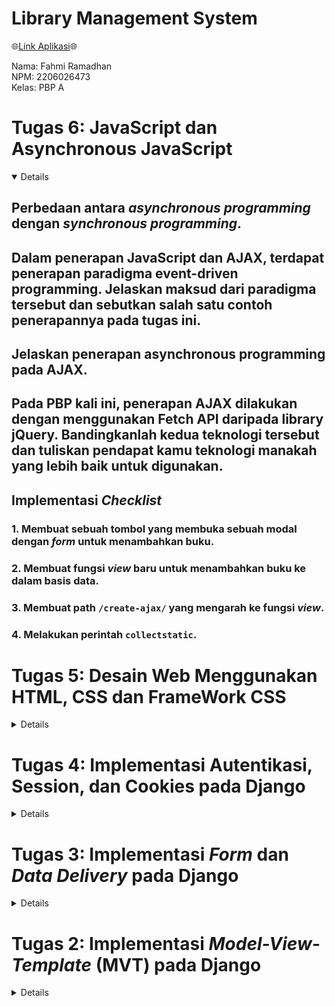 # Library Management System

🌐[Link Aplikasi](https://youtu.be/dQw4w9WgXcQ?si=4shjklB1tHnOYQMi)🌐

Nama: Fahmi Ramadhan<br>
NPM: 2206026473<br>
Kelas: PBP A<br>

# Tugas 6: JavaScript dan Asynchronous JavaScript

<details open>

## Perbedaan antara _asynchronous programming_ dengan _synchronous programming_.



## Dalam penerapan JavaScript dan AJAX, terdapat penerapan paradigma event-driven programming. Jelaskan maksud dari paradigma tersebut dan sebutkan salah satu contoh penerapannya pada tugas ini.

## Jelaskan penerapan asynchronous programming pada AJAX.

## Pada PBP kali ini, penerapan AJAX dilakukan dengan menggunakan Fetch API daripada library jQuery. Bandingkanlah kedua teknologi tersebut dan tuliskan pendapat kamu teknologi manakah yang lebih baik untuk digunakan.

## Implementasi _Checklist_

### 1. Membuat sebuah tombol yang membuka sebuah modal dengan _form_ untuk menambahkan buku.

### 2. Membuat fungsi _view_ baru untuk menambahkan buku ke dalam basis data.

### 3. Membuat path `/create-ajax/` yang mengarah ke fungsi _view_.

### 4. Melakukan perintah `collectstatic`.

</details>

# Tugas 5: Desain Web Menggunakan HTML, CSS dan FrameWork CSS

<details>

## Manfaat dari setiap _element selector_ dan kapan waktu yang tepat untuk menggunakannya.

- _Universal Selector_ digunakan untuk memilih semua elemen HTML pada halaman. _selector_ ini cocok digunakan ketika ingin _reset style_ atau ketika ingin memberikan _style_ umum pada semua elemen dalam halaman, misalnya mengatur jenis _font_ (`* {}`).

- _Element Selector_ digunakan untuk memilih semua elemen HTML dengan nama elemen tertentu (misalnya, semua `<p>`). _Selector_ ini cocok digunakan ketika ingin memberikan _style_ umum pada semua elemen dengan jenis tertentu. (`p {}`).

- _Class Selector_ digunakan untuk memilih elemen berdasarkan atribut `class` yang diberikan. Dikarenakan beberapa elemen bisa memiliki `class` yang sama dengan elemen lainnya, kita bisa mengelompokkan elemen-elemen tersebut dalam kelas-kelas tertentu. Oleh karena itu, _selector_ ini cocok digunakan ketika ingin memberikan _style_ pada kelompok elemen dengan class tertentu yang sama (`.nama-class {}`).

- _ID Selector_ digunakan untuk memilih elemen berdasarkan atribut `id` yang diberikan. Berbeda dengan `class`, atribut `id` bersifat unik untuk setiap elemen dalam satu file `html`. Oleh karena itu, _selector_ ini cocok digunakan ketika ingin memberikan _style_ atau manipulasi spesifik pada elemen tertentu dengan ID yang unik (`.value-id {}`).

- _Descendant Selector_ digunakan untuk memilih elemen dalam hierarki tertentu. _Selector_ ini cocok digunakan ketika ingin memberikan _style_ pada semua elemen tertentu yang berada di dalam elemen tertentu, misalnya semua elemen `<li>` dalam elemen `<ul>` (`ul li {}`). 

- _Adjacent Selector_ digunakan untuk memilih suatu elemen yang bersebelahan dalam tingkat hierarki yang sama. _Selector_ ini cocok digunakan ketika ingin memberikan _style_ suatu elemen yang tepat didahului oleh suatu elemen tertentu, misalnya elemen `<p>` yang tepat setelah elemen `<h1>` (`h1 + p {}`).

- _Direct-Descendant Selector_ digunakan untuk memilih suatu elemen yang berada dalam elemen tertentu dan hanya berbeda satu tingkat hierarki. _Selector_ ini cocok digunakan ketika ingin memberikan _style_ misalnya pada elemen `<li>` yang berada satu tingkat di dalam elemen `<ul>` (`ul > li {}`).

- _Attribute Selector_ digunakan untuk memilih semua elemen yang atributnya diset memiliki nilai yang sama. Selector_ ini cocok digunakan ketika ingin memberikan _style_ misalnya pada elemen `input` yang atribut `type`-nya diset ke `"text"` (`input[type="text"] {}`).

## Penjelasan HTML5 Tag

- `<nav>`: Tag ini adalah sebuah _semantic tag_ yang digunakan untuk menentukan bagian navigasi pada halaman web yang biasanya terdapat pada bagian atas halaman web dan berisikan tautan menuju halaman lain pada web tersebut.
- `<table>`, `<tr>`, `<th>`, dan `<td>`: Tag ini digunakan untuk membuat tabel dan mengatur elemen-elemen dalam tabel. `<tr>` untuk _table row_, `<th>` untuk _table header_, dan `<td>` untuk _table data_.
- `<title>`: Tag ini digunakan untuk menentukan judul halaman web yang akan ditampilkan pada _tab_ judul _browser_.
- `<a>`: Tag ini digunakan untuk membuat tautan atau _hyperlink_ ke halaman web atau sumber daya lainnya. Tag ini memiliki atribut paling penting yaitu `href` yang digunakan untuk menentukan alamat URL yang akan dituju saat tautan diklik.
- `<div>`: Tag ini adalah sebuah _semantic tag_ yang digunakan untuk mengelompokkan dan mengatur elemen-elemen HTML menjadi blok-blok konten. ini adalah elemen "divisi" yang umum digunakan untuk membuat wadah yang dapat diatur dan diberi _style_ dengan CSS.

## Perbedaan antara _margin_ dan _padding_

### 1. _Margin_
- _Margin_ adalah area di luar batas elemen HTML yang memisahkan elemen tersebut dari elemen-elemen lain di sekitarnya.
- Ketika mengatur _margin_ suatu elemen, jarak antara elemen tersebut dengan elemen-elemen lain di sekitarnya akan berubah.

### 2. _Padding_
- _Padding_ adalah area yang terletak di dalam elemen, di antara batas elemen dan kontennya sendiri.
- Ketika mengatur padding suatu elemen, yang diubah adalah seberapa jauh konten elemen tersebut dari batas elemen tersebut, sehingga tidak memengaruhi elemen-elemen lain di sekitarnya.

## Perbedaan antara _framework_ CSS Tailwind dan Bootstrap. Kapan sebaiknya kita menggunakan Bootstrap daripada Tailwind, dan sebaliknya?

### 1. Tailwind CSS
- Tailwind CSS mengikuti pendekatan "_utility-first_", yang berarti _framework_ ini memberikan sejumlah besar kelas utilitas yang dapat ditambahkan langsung ke elemen HTML untuk merancang tampilan.
- Tailwind CSS memiliki _file_ CSS yang lebih kecil sedikit dibandingkan Bootstrap serta hanya akan memuat kelas-kelas utilitas yang ada.
- Tailwind CSS memberikan fleksibilitas dan adaptabilitas yang tinggi terhadap proyek.
- Tailwind CSS memerlukan pengetahuan CSS yang lebih dalam karena kita akan bekerja dengan banyak kelas utilitas untuk merancang tampilan.

### 2. Bootstrap
- Bootstrap memiliki desain yang lebih "_opinionated_". Ini berarti bahwa Bootstrap memiliki komponen-komponen yang telah dirancang dan ditata dengan baik, sehingga memungkinkan kita untuk membangun tampilan dengan cepat tanpa banyak penyesuaian.
- Bootstrap cenderung memiliki ukuran _file_ yang lebih besar karena menyediakan banyak komponen dan _style_ yang sudah jadi.
- Bootstrap sering kali menghasilkan tampilan yang lebih konsisten di seluruh proyek karena menggunakan komponen yang telah didefinisikan.
- Bootstrap lebih mudah dipelajari oleh pemula atau mereka yang tidak memiliki pengetahuan CSS yang mendalam karena komponen-komponennya telah dirancang dan ditata dengan baik.

Kita dapat menggunakan Bootstrap ketika kita ingin membuat tampilan dengan cepat dan mudah, terutama jika kita tidak memiliki banyak pengalaman dalam desain tampilan atau CSS. Sementara itu, kita dapat menggunakan Tailwind CSS ketika kita ingin membuat tampilan dengan mudah dan cepat tetapi juga masih fleksibel sehingga desain tidak monoton.

## Implementasi _Checklist_

### Kustomisasi desain pada template HTML yang telah dibuat pada Tugas 4 dengan menggunakan CSS _framework_ Tailwind

Pertama-tama, saya menambahkan `<script src="https://cdn.tailwindcss.com"></script>` pada `base.html` agar dapat menggunakan Tailwind CSS. Kemudian, saya menambahkan atribut `class="bg-blue-100"` pada elemen _body_ di `base.html` agar semua halaman memiliki warna latar belakang yang sama.

### 1. Kustomisasi halaman `login`, `register`, dan `add_book`

#### a. Halaman `login`

- Memindahkan konten halaman login ke tengah halaman.
```html
<div class="flex justify-center items-center h-screen">
```
- Menambahkan background, padding, rounded corner, dan box shadow serta mengatur lebarnya menjadi full untuk layar kecil, 1/2 untuk layar medium, dan 1/3 untuk layar besar.
```html
<div class = "login bg-blue-50 p-8 rounded shadow-md w-full md:w-1/2 lg:w-1/3">
```
- Mengatur header "Login" agar memiliki font size 2xl, bold weight, serta menambahkan bottom margin.
```html
<h1 class="text-2xl font-bold mb-4">Login</h1>
```
- Pada _form_, saya mengubah tabel menjadi beberapa elemen `div` untuk _field_ _username_ dan _password_ serta tombol _login_ serta mengatur _style_-nya seperti berikut.
```html
<form method="POST" action="">
    {% csrf_token %}
    <div class="mb-4">
        <label class="block font-bold mb-2" for="username">
            Username:
        </label>
        <input type="text" name="username" placeholder="Username" class="form-control w-full" id="username">
    </div>
    <div class="mb-4">
        <label class="block font-bold mb-2" for="password">
            Password:
        </label>
        <input type="password" name="password" placeholder="Password" class="form-control w-full" id="password">
    </div>
    <div class="flex justify-end">
        <button class="bg-blue-500 hover:bg-blue-700 text-white font-bold py-2 px-4 rounded" type="submit">
            Login
        </button>
    </div>
</form>
```
- Menambahkan margin top pada daftar _messages_ dan pada teks "Don't have an account yet?" serta "Register Now"
```html
{% if messages %}
    <ul class="mt-4">
        {% for message in messages %}
            <li>{{ message }}</li>
        {% endfor %}
    </ul>
{% endif %}     
    
<p class="mt-4">Don't have an account yet? <a href="{% url 'main:register' %}" class="text-blue-500">Register Now</a></p>
```

#### b. Halaman `Register`

- Sama seperti halaman _login_, saya memindahkan konten halaman register ke tengah halaman.
```html
<div class="flex justify-center items-center h-screen">
```
- Menambahkan background, padding, rounded corner, dan box shadow serta mengatur lebarnya menjadi full untuk layar kecil dan 1/2 untuk layar medium atau lebih besar.
```html
<div class = "register bg-blue-50 p-8 rounded shadow-md w-full md:w-1/2">
```
- Mengatur header "Register" agar memiliki font size 2xl, bold weight, serta menambahkan bottom margin.
```html
<h1 class="text-2xl font-bold mb-4">Register</h1>
```
- Mengubah _form_ dan menambahkan _style_ menjadi seperti berikut:
```html
<form method="POST" >  
    {% csrf_token %}  
    <table class="w-full mb-4">  
        {{ form.as_table }}
    </table>
    <div class="flex justify-end">
        <button class="bg-blue-500 hover:bg-blue-700 text-white font-bold py-2 px-4 rounded" type="submit">
            Register
        </button>
    </div>
</form>
```
- Menambahkan margin top pada daftar _messages_ seperti pada halaman _login_.

#### c. Halaman `add_book`

- Masih sama seperti sebelumnya, saya memindahkan konten halaman add_book ke tengah halaman.
```html
<div class="flex justify-center items-center h-screen">
```
- Menambahkan background, padding, rounded corner, dan box shadow serta mengatur lebarnya menjadi full untuk layar kecil dan 1/3 untuk layar medium atau lebih besar.
```html
<div class = "add_book bg-blue-50 p-8 rounded shadow-md w-full md:w-1/3">
```
- Mengatur header "Add New Book" agar memiliki font size 2xl, bold weight, serta menambahkan bottom margin.
```html
<h1 class="text-2xl font-bold mb-4">Add New Book</h1>
```
- Mengubah _form_ dan menambahkan _style_ menjadi seperti berikut:
```html
<form method="POST">
    {% csrf_token %}
    <table class="w-full mb-4">
        {{ form.as_table }}
    </table>
    <div class="flex justify-end">
        <button class="bg-blue-500 hover:bg-blue-700 text-white font-bold py-2 px-4 rounded" type="submit">
            Add Book
        </button>
    </div>
</form>
```

### 2. Kustomisasi halaman daftar buku

- Membuat _fixed header_ yang berisikan nama aplikasi dan tombol untuk menambahkan buku.
```html
<header class="bg-blue-500 shadow fixed w-full z-10">
    <div class="max-w-7xl mx-auto px-4 sm:px-6 lg:px-8">
        <div class="flex justify-between h-16">
            <div class="flex-shrink-0 flex items-center">
                <h1 class="text-white font-bold text-2xl">{{ app_name }}</h1>
            </div>
            <div class="flex items-center justify-end">
                <a href="{% url 'main:add_book' %}">
                    <button class="bg-blue-100 hover:bg-blue-700 hover:text-white text-blue-500 font-bold py-2 px-4 rounded">
                        Add New Book
                    </button>
                </a>
            </div>
        </div>
    </div>
</header>
```
- Membungkus isi konten halaman dalam container dan mengaturnya agar berada di tengah halaman.
```html
<div class="flex justify-center">
    <div class="container mt-20">
        ...
    </div>
</div>
```
- Memindahkan tombol _log out_ agar berada di samping nama _user_ yang sedang _login_ serta memberikannya _style_ dan juga memindahkan informasi sesi _login_ terakhir ke bagian atas.
```html
<div class="flex mt-4">
    <h5 class="mt-1 mr-2">logged in as: <span class="font-bold">{{name}}</span></h5>
    <a href="{% url 'main:logout' %}">
        <button class="bg-red-500 hover:bg-red-700 text-white font-bold py-1 px-4 rounded" type="submit">
            Logout
        </button>
    </a>
</div>

<h5 class="mt-2">Last login session: {{ last_login }}</h5>
```
- Menambahkan blok `{% if books|length != 0  %}` sebelum menampilkan total buku dan tabel agar ketika tidak ada buku, _header_ tabel tidak ditampilkan. Kemudian, ditambahkan pesan tidak ada buku pada blok `else`-nya.
- Menambahkan `class="px-4 py-2 font-bold border-t border-b border-blue-500"` pada setiap _header_ tabel.
- Menambahkan `class="px-4 py-2 border-b border-blue-500 {% if forloop.last %}text-blue-500{% endif %}"` untuk setiap informasi buku pada tabel. Teks akan berwarna biru jika itu buku tersebut merupakan buku paling terakhir dalam daftar buku **(BONUS)**.
- Menambahkan atribut `title` pada tombol-tombol untuk _increment_ buku, _decrement_ buku, dan _remove_ buku sebagai _tooltip_ yang akan muncul ketika tombol di-_hover_.

</details>

# Tugas 4: Implementasi Autentikasi, Session, dan Cookies pada Django

<details>

## Apa itu Django `UserCreationForm` dan apa kelebihan dan kekurangannya?

`UserCreationForm` adalah salah satu form yang disediakan oleh _framework_ Django untuk mempermudah proses pembuatan _user_ dalam aplikasi web. Dengan adanya hal tersebut, kita tidak perlu susah-susah menulis kode dari awal untuk membuat _form_ dan validasi inputnya sehingga kita dapat menghemat waktu. Namun, `UserCreationForm` juga memiliki kekurangan karena bentuknya yang sederhana. Jika kita ingin menambahkan fitur yang kompleks, misalnya konfirmasi email atau CAPTCHA, kita harus menulis kode sendiri. 

## Apa perbedaan autentikasi dan otorisasi dalam konteks Django dan mengapa keduanya penting?

Autentikasi adalah proses untuk memverifikasi identitas pengguna yang mengakses suatu aplikasi, misalnya proses login dalam aplikasi web. Pada Django, terdapat method `authenticate` yang digunakan untuk mengautentikasi _username_ dengan _password_-nya. Sementara itu, otorisasi adalah proses untuk memverifikasi apakah pengguna yang sudah terautentikasi memiliki akses pada suatu fitur dalam aplikasi web tersebut. Misalnya, pada scele, pengguna terautentikasi yang memiliki role dosen memiliki hak akses yang berbeda dengan pengguna terautentikasi yang memiliki role mahasiswa.

Autentikasi dan otorisasi merupakan hal penting untuk diimplementasikan pada suatu aplikasi web. Dengan menggabungkan keduanya, kita bisa membuat aplikasi web yang aman dengan kontrol yang tepat atas siapa saja yang dapat melakukan hal tertentu.

## Apa itu _cookies_ dalam konteks aplikasi web dan bagaimana Django menggunakan cookies untuk mengelola data sesi pengguna?

_Cookies_ adalah sebuah potongan kecil dari data yang disimpan di sisi klien, yaitu _web browser_ dari pengguna, agar data tersebut dapat digunakan kembali dalam _request_ selanjutnya. _Cookies_ biasa digunakan dalam menyimpan token autentikasi, melacak aktivitas pengguna, dan menyimpan preferensi pengguna. _Cookies_ akan dihapus secara otomatis jika sudah mencapai waktu kedaluwarsanya. 

Django memiliki dukungan bawaan untuk mengelola data sesi pengguna. Django menyediakan API untuk membaca nilai _cookies_ dari HTTP _request_ yang diterima _browser_ pengguna dan kita bisa mengakses _value_ dari _dictionary_ `request.COOKIES`. Untuk mengatur atau membuat _cookies_ baru, kita bisa menggunakan `response.set_cookie()`. Kemudian, untuk penghapusan _cookies_ bisa menggunakan `response.delete_cookie()` 

## Apakah penggunaan cookies aman secara _default_ dalam pengembangan web atau apakah ada risiko potensial yang harus diwaspadai?

_Cookies_ bersifat aman karena ia hanya menyimpan data, bukan kode program, tidak dapat membaca atau menghapus data pada komputer pengguna. Namun, jika _cookies_ tidak diatur dengan baik, misalnya terdapat informasi personal di dalamnya, ada risiko data tersebut dicuri oleh suatu _script_, bukan _cookies_-nya yang mencuri.

## Implementasi _Checklist_

### 1. Mengimplementasikan fungsi registrasi, login, dan logout untuk memungkinkan pengguna untuk mengakses aplikasi sebelumnya dengan lancar.

Pertama-tama, saya membuka file `views.py` pada subdirektori `main` lalu mengimport _method-method_ yang dibutuhkan dan menambahkan fungsi `register`, `login`, dan `logout` berikut:

```python
def register(request):
    form = UserCreationForm()

    if request.method == "POST":
        form = UserCreationForm(request.POST)
        if form.is_valid():
            form.save()
            messages.success(request, 'Your account has been successfully created!')
            return redirect('main:login')
    context = {'form':form}
    return render(request, 'register.html', context)

def login_user(request):
    if request.method == 'POST':
        username = request.POST.get('username')
        password = request.POST.get('password')
        user = authenticate(request, username=username, password=password)
        if user is not None:
            login(request, user)
            return redirect('main:show_main')
        else:
            messages.info(request, 'Sorry, incorrect username or password. Please try again.')
    context = {}
    return render(request, 'login.html', context)

def logout_user(request):
    logout(request)
    return redirect('main:login')
```

Setelah itu, pada direktori `main/templates`, saya membuat berkas `register.html` dan `login.html` yang meng-_extends_ `base.html`.

1. `register.html`
```html
{% extends 'base.html' %}

{% block meta %}
    <title>Register</title>
{% endblock meta %}

{% block content %}  

<div class = "login">
    
    <h1>Register</h1>  

        <form method="POST" >  
            {% csrf_token %}  
            <table>  
                {{ form.as_table }}  
                <tr>  
                    <td></td>
                    <td><input type="submit" name="submit" value="Daftar"/></td>  
                </tr>  
            </table>  
        </form>

    {% if messages %}  
        <ul>   
            {% for message in messages %}  
                <li>{{ message }}</li>  
                {% endfor %}  
        </ul>   
    {% endif %}

</div>  

{% endblock content %}
```

2. `login.html`
```html
{% extends 'base.html' %}

{% block meta %}
    <title>Login</title>
{% endblock meta %}

{% block content %}

<div class = "login">

    <h1>Login</h1>

    <form method="POST" action="">
        {% csrf_token %}
        <table>
            <tr>
                <td>Username: </td>
                <td><input type="text" name="username" placeholder="Username" class="form-control"></td>
            </tr>
                    
            <tr>
                <td>Password: </td>
                <td><input type="password" name="password" placeholder="Password" class="form-control"></td>
            </tr>

            <tr>
                <td></td>
                <td><input class="btn login_btn" type="submit" value="Login"></td>
            </tr>
        </table>
    </form>

    {% if messages %}
        <ul>
            {% for message in messages %}
                <li>{{ message }}</li>
            {% endfor %}
        </ul>
    {% endif %}     
        
    Don't have an account yet? <a href="{% url 'main:register' %}">Register Now</a>

</div>

{% endblock content %}
```

Selanjutnya, saya menambahkan _path_ url ke dalam `urlpatterns` pada `urls.py` di subdirektori `main` untuk mengakses fungsi `register`, `login`, dan `logout` tadi.

```python
urlpatterns = [
    ...
    path('register/', register, name='register'),
    path('login/', login_user, name='login'),
    path('logout/', logout_user, name='logout'),
]
```

Kemudian, saya melakukan restriksi akses halaman main agar hanya bisa diakses oleh pengguna yang sudah login (terautentikasi) dengan menambahkan kode `@login_required(login_url='/login')` di atas fungsi `show_main`

### 2. Membuat dua akun pengguna dengan masing-masing tiga _dummy_ data menggunakan model yang telah dibuat pada aplikasi sebelumnya untuk setiap akun di lokal.

Saat ini, kedua akun tersebut akan terhubung ke data yang sama. Oleh karena itu, selanjutnya saya akan menghubungkan model `Item` dengan `User` agar masing-masing _user_ hanya melihat item-item yang telah ia buat sendiri. 

### 3. Menghubungkan model `Item` dengan `User`.

Untuk menghubungkan model `Item` dengan `User`, saya menambahkan _field_ baru bernama `user` pada model.

```python
from django.contrib.auth.models import User

class Item(models.Model):
    user = models.ForeignKey(User, on_delete=models.CASCADE)
    ...
```

Selanjutnya, saya mengubah fungsi `show_main` dan `add_book` pada `views.py` menjadi sebagai berikut:

```python
...
def show_main(request):
    books = Item.objects.filter(user=request.user)
    ...
    context = {
        ...
        'name': request.user.username,
        ...
    }
    ...

def add_book(request):
    form = ItemForm(request.POST or None)

    if form.is_valid() and request.method == "POST":
        item = form.save(commit=False)
        item.user = request.user
        item.save()
        return HttpResponseRedirect(reverse('main:show_main'))
    ...
```

Karena terdapat perubahan pada _models_, saya perlu melakukan migrasi dengan menjalankan `python manage.py makemigrations` lalu `python manage.py migrate`.

### 4. Menampilkan detail informasi pengguna yang sedang _logged in_ seperti _username_ dan menerapkan `cookies` seperti `last login` pada halaman utama aplikasi.

Pada tahap ini, saya menerapkan _cookies_ yang bernama `last_login` untuk melihat kapan terakhir kali suatu _user_ melakukan _login_. Untuk itu, saya mengubah fungsi `login_user` agar men-_set_ _cookies_ dengan _key_ `last_login` dengan _value_ waktu sekarang. Selain itu, saya juga mengubah fungsi `logout_user` agar menghapus _cookies_ dengan _key_ `last_login` saat _user_ melakukan _logout_.

```python
def login_user(request):
    if request.method == 'POST':
        username = request.POST.get('username')
        password = request.POST.get('password')
        user = authenticate(request, username=username, password=password)
        if user is not None:
            login(request, user)
            response = HttpResponseRedirect(reverse("main:show_main")) 
            response.set_cookie('last_login', str(datetime.datetime.now()))
            return response
        else:
            messages.info(request, 'Sorry, incorrect username or password. Please try again.')
    context = {}
    return render(request, 'login.html', context)

def logout_user(request):
    logout(request)
    response = HttpResponseRedirect(reverse('main:login'))
    response.delete_cookie('last_login')
    return response
```

Kemudian, untuk menampilkan data _last login_ ke halaman _main_, saya menambahkan sebuah data pada _dictionary_ `context` di fungsi `show_main` dan menambahkan sebaris kode pada `main.html`

```python
context = {
    ...
    'last_login': request.COOKIES['last_login'],
}
```

```html
...
<h5>Sesi terakhir login: {{ last_login }}</h5>
...
```

## BONUS

Saya menambahkan fungsi `add_book_amount`, `dec_book_amount`, dan `remove_book` pada `views.py`.

```python
def remove_book(request, book_id):
    if request.method == 'POST' and 'Remove' in request.POST:
        book = Item.objects.get(id=book_id)
        book.delete()
    return HttpResponseRedirect(reverse('main:show_main'))

def add_book_amount(request, book_id):
    if request.method == 'POST' and 'Increment' in request.POST:
        book = Item.objects.get(id=book_id)
        book.amount += 1
        book.save()
    return HttpResponseRedirect(reverse('main:show_main'))

def dec_book_amount(request, book_id):
    if request.method == 'POST' and 'Decrement' in request.POST:
        book = Item.objects.get(id=book_id)
        book.amount -= 1
        book.save()
    return HttpResponseRedirect(reverse('main:show_main'))
```

Selanjutnya, saya menambahkan _path_ url ke dalam `urlpatterns` pada `urls.py` di subdirektori `main` untuk mengakses fungsi-fungsi tersebut.

```python
urlpatterns = [
    ...
    path('add_book_amount/<int:book_id>/', add_book_amount, name='add_book_amount'),
    path('dec_book_amount/<int:book_id>/', dec_book_amount, name='dec_book_amount'),
    path('remove_book/<int:book_id>/', remove_book, name='remove_book'),
]
```

Kemudian, saya menambahkan tombol pada tabel di `main.html` untuk melakukan fungsi-fungsi di atas.

```html
<table>
    <tr>
        ...
        <th colspan="3">Actions</th>
    </tr>

    {% for book in books %}
        <tr>
            ...
            <td>
                <form action="{% url 'main:add_book_amount' book.id %}" method="post">
                    {% csrf_token %}
                    <button type="submit" name="Increment">➕</button>
                </form>
            </td>
            <td>
                <form action="{% url 'main:dec_book_amount' book.id %}" method="post">
                    {% csrf_token %}
                    <button type="submit" name="Decrement">➖</button>
                </form>
            </td>
            <td>
                <form action="{% url 'main:remove_book' book.id %}" method="post">
                    {% csrf_token %}
                    <button type="submit" name="Remove">❌</button>
                </form>
            </td>
        </tr>
    {% endfor %}
</table>
```

</details>

# Tugas 3: Implementasi _Form_ dan _Data Delivery_ pada Django

<details>

## Perbedaan _form_ `POST` dan _form_ `GET` dalam Django

`POST` dan `GET` adalah dua metode HTTP yang digunakan saat berurusan dengan _form_. Berikut adalah perbedaannya.

### 1. POST
* Data _form_ dikemas oleh _browser_, di-_encode_ untuk pengiriman, dan kemudian dikirim ke _server_.
* Digunakan untuk _request_ yang dapat mengubah status sistem, seperti mengubah _database_
* Lebih aman untuk data sensitif seperti _password_ karena data tidak terlihat dalam URL dan tidak muncul dalam _browser history_ atau _server log_ dalam bentuk _plain text_.
* Cocok untuk mengirim data besar atau data biner seperti gambar, serta untuk formulir administrasi dengan perlindungan tambahan seperti CSRF (_Cross-site Request Forgery_) _protection_.

### 2. GET
* Data yang dikirimkan dikemas sebagai _string_ dan dijadikan bagian dari URL yang dikirimkan ke _server_.
* Digunakan untuk _request_ yang tidak memengaruhi status sistem.
* Data muncul dalam URL, yang berarti dapat terlihat dalam _browser history_ dan _server log_ sehingga kurang aman untuk data sensitif.
* Cocok untuk formulir pencarian web karena URL yang dihasilkan dapat dengan mudah di-_bookmark_, dibagikan, atau di-_resubmit_.

Sumber: https://docs.djangoproject.com/en/4.2/topics/forms/

## Perbedaan XML, JSON, dan HTML dalam konteks pengiriman data

### 1. XML (eXtensible Markup Language)
* XML adalah sebuah _markup language_ yang dirancang untuk menyimpan dan mengantarkan data yang mudah dibaca oleh manusia.
* XML menggunakan _tag-tag_ yang mendefinisikan struktur data dalam dokumen.

### 2. JSON (JavaScript Object Notation)
* JSON adalah sebuah format yang digunakan untuk menyimpan, membaca, dan menukar informasi dari _web server_ yang mudah dibaca oleh manusia.
* JSON menggunakan _key-value pairs_ untuk merepresentasikan data seperti object pada JavaScript.
* JSON biasanya lebih efisien dalam hal ukuran file dibandingkan dengan XML.

### 3. HTML (HyperText Markup Language)
* HTML adalah sebuah sebuah _markup language_ yang digunakan untuk mengatur tampilan dan struktur konten di halaman web.
* HTML mengandung _tag-tag_ bawaan untuk mengatur elemen-elemen halaman web dan biasanya memiliki atribut yang digunakan untuk menambahkan informasi tambahan mengenai elemen tersebut.

Jadi, perbedaan mendasar antara ketiganya adalah XML dan JSON digunakan untuk menyimpan dan mengirimkan data sedangkan HTML digunakan untuk mengatur tampilan halaman web.

## Mengapa JSON sering digunakan dalam pertukaran data antara aplikasi web modern?

* JSON mudah untuk dipahami oleh manusia karena menggunakan format _key-value pairs_ yang bentuknya sering ditemui di banyak bahasa pemrograman dibandingkan dengan XML yang menggunakan _tag_.
* JSON didukung oleh sebagian besar bahasa pemrograman modern sehingga data dalam format JSON dapat dengan mudah diolah dan dimanipulasi di berbagai _platform_. _Browser_ modern memiliki dukungan bawaan untuk melakukan _parsing_ dan konversi data JSON menjadi _object_ JavaScript.
* JSON memiliki format yang lebih ringan dibandingkan XML karena ukurannya yang lebih kecil, struktur yang lebih simpel, tidak adanya informasi yang redundan, seperti _closing tag_ atau _namespace_ sehingga mengurangi _bandwidth_ dan waktu pemrosesan yang dibutuhkan untuk transfer dan manipulasi data.

## Implementasi _Checklist_

### 1. Membuat input `form` untuk menambahkan objek model

Sebelum membuat _form_, saya membuat kerangka _views_ terlebih dahulu agar kode lebih terstruktur dan nantinya akan memudahkan saya untuk memastikan konsistensi desain dan memperkecil kemungkinan redundansi kode. Untuk itu, saya membuat berkas baru bernama `base.html` pada _folder_ `templates` di _root folder_ dan menjadikannya sebagai _template_ dasar dengan menyesuaikan isi `TEMPLATES` pada `settings.py`. Kemudian, saya mengubah `main.html` agar meng-_extends_ `base.html` dan _tag-tag_ html ada di dalam _block content_

Selanjutnya, saya membuat berkas `forms.py` pada direktori `main` untuk membuat struktur _form_ penambahan buku baru.

``` python
from django.forms import ModelForm
from main.models import Item

class ItemForm(ModelForm):
    class Meta:
        model = Item
        fields = ["name", "author", "category", "amount", "description"]
```

Kemudian, saya membuat fungsi `add_book` yang menerima parameter `request` pada `views.py` untuk menerima data buku baru, menyimpannya ke _database_, dan kembali ke halaman utama setelah berhasil menyimpan.

```python
def add_book(request):
    form = ItemForm(request.POST or None)

    if form.is_valid() and request.method == "POST":
        form.save()
        return HttpResponseRedirect(reverse('main:show_main'))
    
    context = {'form': form}
    return render(request, "add_book.html", context)
```

Setelah fungsi dibuat, saya menambahkan _path url_ ke dalam `urlpatterns` pada `urls.py` di `main` untuk mengakses fungsi tersebut.

```python
urlpatterns = [
    ...
    path('add_book', add_book, name='add_book'),
    ...
]
```

Kemudian, saya membuat berkas `add_book.html` pada direktori `main/templates` yang berisi _fields_ `form` untuk menambahkan data buku baru dan tombol _submit_ untuk mengirimkan _request_ ke fungsi `add_book(request)`.

```html
{% extends 'base.html' %} 

{% block content %}
<h1>Add New Book</h1>

<form method="POST">
    {% csrf_token %}
    <table>
        {{ form.as_table }}
        <tr>
            <td></td>
            <td>
                <input type="submit" value="Add Book"/>
            </td>
        </tr>
    </table>
</form>

{% endblock %}
```

### 2. Menambahkan lima fungsi `views` untuk melihat objek yang sudah ditambahkan dalam format HTML, XML, JSON, XML _by_ ID, dan JSON _by_ ID

#### a. Fungsi untuk melihat objek dalam format HTML

Saya menambahkan `books` yang berisi semua _object Item_ dari _database_ dan `total_books` **(BONUS)** ke dalam `context` pada fungsi `show_main` untuk ditampilkan di halaman utama.

```python
def show_main(request):
    books = Item.objects.all()
    total_books = 0
    for book in books:
        total_books += book.amount

    context = {
        'app_name': 'Library Management System',
        'student_name': 'Fahmi Ramadhan',
        'class': 'PBP A',
        'books': books,
        'total_books': total_books,
    }

    return render(request, "main.html", context)
```

Selanjutnya, saya menambahkan kode pada `main.html` untuk menampilkan jumlah buku yang ada **(BONUS)**, informasi setiap buku dalam bentuk tabel, serta tombol 'Add New Book' yang akan _redirect_ ke `add_book.html`.

```html
{% block content %}
    ...

    <h3>There are currently {{total_books}} books with {{books|length}} book titles stored in the system</h3>

    <table>
        <tr>
            <th>Name</th>
            <th>Author</th>
            <th>Category</th>
            <th>Amount</th>
            <th>Description</th>
        </tr>

        {% for book in books %}
            <tr>
                <td>{{book.name}}</td>
                <td>{{book.author}}</td>
                <td>{{book.category}}</td>
                <td>{{book.amount}}</td>
                <td>{{book.description}}</td>
            </tr>
        {% endfor %}
    </table>

    <br />

    <a href="{% url 'main:add_book' %}">
        <button>
            Add New Book
        </button>
    </a>

{% endblock content %}
```

#### b. Fungsi untuk melihat objek dalam format XML, JSON, XML _by_ ID, dan JSON _by_ ID

```python
def show_xml(request):
    data = Item.objects.all()
    return HttpResponse(serializers.serialize('xml', data), content_type="application/xml")

def show_json(request):
    data = Item.objects.all()
    return HttpResponse(serializers.serialize('json', data), content_type="application/json")

def show_xml_by_id(request, id):
    data = Item.objects.filter(pk=id)
    return HttpResponse(serializers.serialize("xml", data), content_type="application/xml")

def show_json_by_id(request, id):
    data = Item.objects.filter(pk=id)
    return HttpResponse(serializers.serialize("json", data), content_type="application/json")
```

### 3. Membuat routing URL untuk masing-masing `views`

Untuk membuat routing URL, saya membuka `urls.py` pada direktori `main`, kemudian meng-_import_ fungsi-fungsi `views` dan menambahkannya ke dalam `urlpatterns`.

```python
from django.urls import path
from main.views import show_main, add_book, show_xml, show_json, show_xml_by_id, show_json_by_id

app_name = 'main'

urlpatterns = [
    path('', show_main, name='show_main'),
    path('add_book', add_book, name='add_book'),
    path('xml/', show_xml, name='show_xml'),
    path('json/', show_json, name='show_json'),
    path('xml/<int:id>/', show_xml_by_id, name='show_xml_by_id'),
    path('json/<int:id>/', show_json_by_id, name='show_json_by_id'),
]
```

### 4. Mengakses kelima URL di poin 2 menggunakan Postman

![HTML](Images/objectInHTML.png)
![XML](Images/objectInXML.png)
![JSON](Images/objectInJSON.png)
![XML By ID](Images/objectInXMLByID.png)
![JSON By ID](Images/objectInJSONByID.png)

### 5. Melakukan `add`-`commit`-`push` ke GitHub

Sebelum melakukan `add`-`commit`-`push`, saya membuat dan beralih ke _branch_ baru bernama `dev` dengan menggunakan perintah `git checkout -b dev`. Kemudian, saya baru melakukan `add`, `commit`, serta `push` menggunakan `git push origin dev`.

</details>

# Tugas 2: Implementasi _Model-View-Template_ (MVT) pada Django

<details>

## Implementasi _Checklist_

### 1. Membuat sebuah proyek Django baru.
Pertama-tama, saya membuat repositori GitHub baru bernama `library-app` dengan visibilitas _public_.
Setelah itu, saya membuat direktori lokal baru bernama `library_app` dan menginisiasi direktori tersebut sebagai repositori Git, menghubungkan repositori lokal dengan repositori GitHub, serta menambahkan _file_ `.gitignore`.
Kemudian, saya membuat _virtual environment_ pada direktori tersebut dengan menjalankan perintah berikut: <pre>python -m venv env</pre>
Selanjutnya, saya aktifkan _virtual environment_ tersebut dengan menjalankan perintah berikut: <pre>env\Scripts\activate.bat</pre>
Dalam _virtual environment_ tersebut, saya meng-_install_ _dependencies_ dari berkas `requirements.txt` yang berisi:
```
django
gunicorn
whitenoise
psycopg2-binary
requests
urllib3
coverage
```
dengan menjalankan perintah berikut: <pre>pip install -r requirements.txt</pre>
Setelah semua _dependencies_ ter-_install_, saya mulai membuat proyek Django dengan menjalankan perintah berikut: <pre>django-admin startproject library_app .</pre>
Setelah proyek dibuat, saya menambahkan `*` pada `ALLOWED_HOST` di `settings.py` agar aplikasi dapat diakses secara luas.

### 2. Membuat aplikasi dengan nama `main` pada proyek tersebut.
Untuk membuat aplikasi dengan nama `main`, saya menjalankan perintah berikut: <pre>python manage.py startapp main</pre>
Kemudian, saya menambahkan `'main'` pada `INSTALLED_APPS` di `settings.py` yang ada di direktori `library_app`.

### 3. Membuat model pada aplikasi `main` dengan nama `Item`.
model saya memiliki atribut sebagai berikut:
```python
class Item(models.Model):
    name = models.CharField(max_length=255)
    author = models.CharField(max_length=255)
    category = models.CharField(max_length=255)
    amount = models.IntegerField()
    description = models.TextField()
```
Selanjutnya, saya menjalankan perintah berikut untuk membuat migrasi model dan menerapkan migrasi tersebut ke dalam basis data lokal.
```
python manage.py makemigrations
python manage.py migrate
```
### 4. Membuat sebuah fungsi `views.py` untuk dikembalikan ke dalam sebuah _template_ HTML.
Dalam tahap ini, saya membuat fungsi `show_main` pada `views.py` untuk me-_render_ tampilan HTML dengan menggunakan data yang diberikan.
```python
from django.shortcuts import render

def show_main(request):
    context = {
        'app_name': 'Library Management System',
        'student_name': 'Fahmi Ramadhan',
        'class': 'PBP A',
        'name': 'Operating System Concepts',
        'author': 'Abraham Silberschatz, Peter B. Galvin, and Greg Gagne',
        'category': 'Computer Science',
        'amount': '10',
        'description': 'Operating System Concepts book is an informative guide to operating systems with an overview of all the major aspects. The book deals with topics like computer process, operating systems and their functioning, and design. It also looks at special-purpose systems, storage management, security, distributed systems and memory.'
    }

    return render(request, "main.html", context)
```
Selanjutnya, saya membuat _file_ `main.html` pada direktori `templates` di aplikasi `main` dan mengisinya untuk menampilkan nama aplikasi,
identitas saya, dan lainnya dari _dictionary_ `context` sebagai berikut:
```html
<h1>{{app_name}}</h1>

<h2>{{student_name}} - {{class}}</h2>

<p><strong>Name: </strong>{{name}}</p>
<p><strong>Author: </strong>{{author}}</p>
<p><strong>Category: </strong>{{category}}</p>
<p><strong>Amount: </strong>{{amount}}</p>
<p><strong>Description: </strong>{{description}}</p>
```

### 5. Membuat sebuah _routing_ pada `urls.py` aplikasi `main` untuk memetakan fungsi yang telah dibuat pada `views.py`.
Untuk membuat sebuah _routing_ yang memetakan fungsi `show_main` pada `views.py`, saya membuat _file_ `urls.py` yang berisi:
```python
from django.urls import path
from main.views import show_main

app_name = 'main'

urlpatterns = [
    path('', show_main, name='show_main'),
]
```

### 6. Melakukan _routing_ pada proyek agar dapat menjalankan aplikasi `main`.
Saya mengonfigurasi _routing_ URL proyek dengan menambahkan _path_ yang mengarah ke aplikasi `main` pada `urls.py` di direktori `library_app`.
```python
from django.contrib import admin
from django.urls import path, include

urlpatterns = [
    path('admin/', admin.site.urls),
    path('main/', include('main.urls')),
]
```

### 7. Melakukan _deployment_ ke Adaptable terhadap aplikasi yang sudah dibuat.
Untuk melakukan _deployment_ ke Adaptable, saya login ke [Adaptable.io](https://adaptable.io/) dengan menggunakan akun GitHub yang saya gunakan untuk membuat proyek. Kemudian, saya menghubungkan repositori proyek `library_app` ke Adaptable untuk membuat aplikasi baru di Adaptable. Saya memilih `Python App Template` sebagai _template deployment_ dan `PostgreSQL` sebagai tipe basis data yang digunakan. Selanjutnya, saya mengonfigurasikan versi Python dan _start command_. Kemudian, saya memasukkan nama aplikasi `library-app` yang akan menjadi _domain_ situs web aplikasi saya. Terakhir, saya centang bagian `HTTP listener on PORT` dan klik `Deploy App` untuk memulai proses _deployment_ aplikasi.

## Bagan _Client Request and Response_ Aplikasi Web Berbasis Django

![Alt text](Images/bagan.jpg)

1. _Client_ mengakses website dan _Web Server_ menerima _request_.
2. WSGI memproses server HTTP untuk situs web berbasis Python.
3. `urls.py` berisi path yang mengarahkan _request_ ke fungsi pada `views.py`.
4. `views.py` mengambil data dari `models.py` dan me-_render_ HTML dari _template_.
5. `models.py` berisi _class_ `model` untuk mengelola data pada _database_.

## Mengapa Menggunakan _Virtual Environment_?

_Virtual environment_ memungkinkan kita untuk membuat lingkungan terisolasi untuk setiap proyek Django kita. Dengan ini, kita bisa dengan mudah megelola berbagai dependensi untuk masing-masing proyek Django dan menghindari konflik antara `library` atau `package` dengan versi yang berbeda yang mungkin dibutuhkan oleh proyek yang berbeda. Selain itu, _virtual environment_ juga memudahkan kita dalam pemindahan proyek yang sedang dikembangkan ke _host_ lain tanpa khawatir akan konflik antara dependensi. Meskipun kita bisa saja membuat aplikasi web berbasis Django tanpa menggunakan _virtual environment_, tetapi ini tidak disarankan karena akan lebih sulit untuk mengelola berbagai dependensi dan lebih berisiko terjadi konflik dengan proyek-proyek lain.

## Penjelasan MVC, MVT, MVVM Beserta Perbedaannya

MVC, MVT, dan MVVM adalah beberapa contoh paradigma pemrograman web yang memisahkan komponen-komponen pada aplikasi, seperti logika dan tampilan aplikasi untuk memudahkan pengelolaannya.

- MVC memisahkan aplikasi menjadi tiga komponen, yaitu _model, view, dan controller_. _Model_ berisi definisi dari data-data yang akan disimpan ke dalam _database_. Kemudian, _view_ berhubungan dengan _user interface_ untuk menampilkan halaman ke pengguna. Sementara itu, _Controller_ berisi logika utama program yang mungkin memerlukan informasi dari _database_ melalui _model_.
- MVT memisahkan aplikasi menjadi tiga komponen, yaitu _mode, view, dan template_. Sama halnya seperti MVC, _model_ berisi definisi dari data-data yang akan disimpan ke _database_. Namun, perbedaan antara keduanya terletak pada _view_ dan _template_. _View_ dalam MVT melakukan fungsi yang sama dengan _controller_ dalam MVC, sedangkan _template_ dalam MVT melakukan fungsi yang sama dengan _view_ dalam MVC. Django adalah salah satu framework yang menggunakan MVT.
- MVVM memisahkan juga aplikasi menjadi tiga komponen, yaitu _model, view, dan view-model_. Secara dasar, MVVM mirip dengan MVC, di mana _model_ dan _view_ dalam kedua paradigma tersebut melakukan fungsi yang serupa. Kemudian, _view-model_ melakukan fungsi yang sama dengan _controller_ dalam MVC.

Secara keseluruhan, ketiganya memiliki tujuan yang serupa, yaitu mengisolasi logika aplikasi dari _user interface_. Namun, perbedaan utama di antara ketiganya terletak pada bagaimana okmponen-komponen tersebut disusun dan berhubungan satu sama lain.

## BONUS

Pada _file_ `tests.py`, saya menambahkan sebuah _unit test_ tambahan untuk mengetes apakah _model_ benar dan apakah data berhasil dimasukkan ke _database_.
```python
from django.test import TestCase, Client
from main.models import Item

class mainTest(TestCase):
    def test_main_url_is_exist(self):
        response = Client().get('/main/')
        self.assertEqual(response.status_code, 200)

    def test_main_using_main_template(self):
        response = Client().get('/main/')
        self.assertTemplateUsed(response, 'main.html')

class itemTest(TestCase):
    def test_item(self):
        item = Item.objects.create(
            name="Operating System Concepts",
            author="Abraham Silberschatz, Peter B. Galvin, and Greg Gagne",
            category="Computer Science",
            amount=10,
            description="Operating System Concepts book is an informative guide to operating systems with an overview of all the major aspects. The book deals with topics like computer process, operating systems and their functioning, and design. It also looks at special-purpose systems, storage management, security, distributed systems and memory."
        )
        self.assertEqual(item.name, "Operating System Concepts")
        self.assertEqual(item.author, "Abraham Silberschatz, Peter B. Galvin, and Greg Gagne")
        self.assertEqual(item.category, "Computer Science")
        self.assertEqual(item.amount, 10)
        self.assertEqual(item.description, "Operating System Concepts book is an informative guide to operating systems with an overview of all the major aspects. The book deals with topics like computer process, operating systems and their functioning, and design. It also looks at special-purpose systems, storage management, security, distributed systems and memory.")
```
Berikut adalah hasil _test_ dan _report_-nya:
```
(env) C:\Users\USER\library_app>coverage run --source="." manage.py test
Found 3 test(s).
Creating test database for alias 'default'...
System check identified no issues (0 silenced).
...
----------------------------------------------------------------------
Ran 3 tests in 0.054s

OK
Destroying test database for alias 'default'...

(env) C:\Users\USER\library_app>coverage report --show-missing
Name                                       Stmts   Miss  Cover   Missing
------------------------------------------------------------------------
library_app\__init__.py                        0      0   100%
library_app\asgi.py                            4      4     0%   10-16
library_app\settings.py                       18      0   100%
library_app\urls.py                            3      0   100%
library_app\wsgi.py                            4      4     0%   10-16
main\__init__.py                               0      0   100%
main\admin.py                                  1      0   100%
main\apps.py                                   4      0   100%
main\migrations\0001_initial.py                5      0   100%
main\migrations\0002_book_author.py            4      0   100%
main\migrations\0003_rename_book_item.py       4      0   100%
main\migrations\__init__.py                    0      0   100%
main\models.py                                 7      0   100%
main\tests.py                                 17      0   100%
main\urls.py                                   4      0   100%
main\views.py                                  4      0   100%
manage.py                                     12      2    83%   12-13
------------------------------------------------------------------------
TOTAL                                         91     10    89%
```
</details>